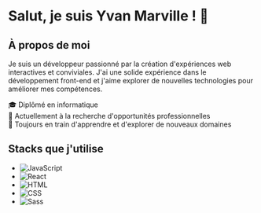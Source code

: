 # Salut, je suis Yvan Marville ! 👋

## À propos de moi
Je suis un développeur passionné par la création d'expériences web interactives et conviviales. J'ai une solide expérience dans le développement front-end et j'aime explorer de nouvelles technologies pour améliorer mes compétences.

🎓 Diplômé en informatique  
💼 Actuellement à la recherche d'opportunités professionnelles  
🌱 Toujours en train d'apprendre et d'explorer de nouveaux domaines  

## Stacks que j'utilise

- ![JavaScript](https://img.shields.io/badge/-JavaScript-yellow)
- ![React](https://img.shields.io/badge/-React-ADD8E6)
- ![HTML](https://img.shields.io/badge/-HTML-orange)
- ![CSS](https://img.shields.io/badge/-CSS-blue)
- ![Sass](https://img.shields.io/badge/-Sass-ff69b4)
    
